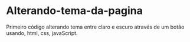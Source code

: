 # Alterando-tema-da-pagina
Primeiro código alterando tema entre claro e escuro através de um botão usando, html, css, javaScript.
